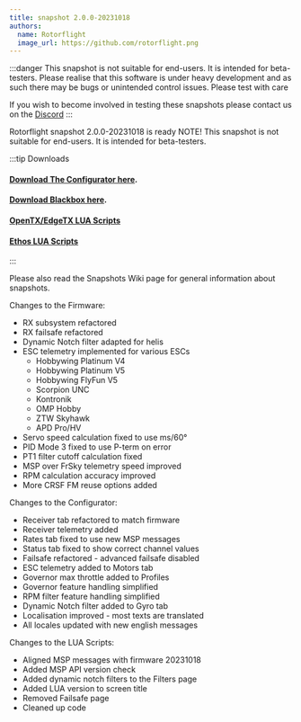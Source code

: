 ```yaml
---
title: snapshot 2.0.0-20231018
authors:
  name: Rotorflight
  image_url: https://github.com/rotorflight.png
---
```


:::danger
 This snapshot is not suitable for end-users. It is intended for beta-testers. Please realise that this software is under heavy development and as such there may be bugs or unintended control issues. Please test with care

 If you wish to become involved in testing these snapshots please contact us on the [Discord](https://discord.gg/6QUySXdEvd) 
:::

Rotorflight snapshot 2.0.0-20231018 is ready
NOTE! This snapshot is not suitable for end-users. It is intended for beta-testers.

:::tip Downloads 
#### [Download The Configurator here](https://github.com/rotorflight/rotorflight-configurator/releases/tag/snapshot%2F2.0.0-20231018).  
#### [Download Blackbox here](https://github.com/rotorflight/rotorflight-blackbox/releases/tag/snapshot%2F2.0.0-20230912).  
#### [OpenTX/EdgeTX LUA Scripts](https://github.com/rotorflight/rotorflight-lua-scripts/releases/tag/snapshot%2F2.0.0-20231019)  
#### [Ethos LUA Scripts](https://github.com/rotorflight/rotorflight-lua-ethos/releases/tag/snapshot%2F2.0.0-20231019)
:::

Please also read the Snapshots Wiki page for general information about snapshots.

Changes to the Firmware:
* RX subsystem refactored
* RX failsafe refactored
* Dynamic Notch filter adapted for helis
* ESC telemetry implemented for various ESCs  
  - Hobbywing Platinum V4  
  - Hobbywing Platinum V5  
  - Hobbywing FlyFun V5  
  - Scorpion UNC  
  - Kontronik  
  - OMP Hobby  
  - ZTW Skyhawk  
  - APD Pro/HV  
* Servo speed calculation fixed to use ms/60°
* PID Mode 3 fixed to use P-term on error
* PT1 filter cutoff calculation fixed
* MSP over FrSky telemetry speed improved
* RPM calculation accuracy improved
* More CRSF FM reuse options added

Changes to the Configurator:
* Receiver tab refactored to match firmware
* Receiver telemetry added
* Rates tab fixed to use new MSP messages
* Status tab fixed to show correct channel values
* Failsafe refactored - advanced failsafe disabled
* ESC telemetry added to Motors tab
* Governor max throttle added to Profiles
* Governor feature handling simplified
* RPM filter feature handling simplified
* Dynamic Notch filter added to Gyro tab
* Localisation improved - most texts are translated
* All locales updated with new english messages

Changes to the LUA Scripts:
* Aligned MSP messages with firmware 20231018
* Added MSP API version check
* Added dynamic notch filters to the Filters page
* Added LUA version to screen title
* Removed Failsafe page
* Cleaned up code